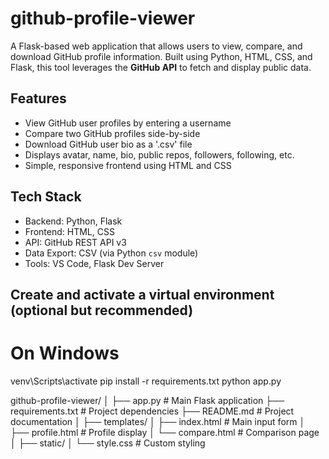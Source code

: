 # github-profile-viewer

A Flask-based web application that allows users to view, compare, and download GitHub profile information. Built using Python, HTML, CSS, and Flask, this tool leverages the **GitHub API** to fetch and display public data.

## Features
-  View GitHub user profiles by entering a username
-  Compare two GitHub profiles side-by-side
-  Download GitHub user bio as a '.csv' file
-  Displays avatar, name, bio, public repos, followers, following, etc.
-  Simple, responsive frontend using HTML and CSS

## Tech Stack
- Backend: Python, Flask
- Frontend: HTML, CSS
- API: GitHub REST API v3
- Data Export: CSV (via Python `csv` module)
- Tools: VS Code, Flask Dev Server

## Create and activate a virtual environment (optional but recommended)
# On Windows
venv\Scripts\activate
pip install -r requirements.txt
python app.py

github-profile-viewer/
│
├── app.py                  # Main Flask application
├── requirements.txt        # Project dependencies
├── README.md               # Project documentation
│
├── templates/
│   ├── index.html          # Main input form
│   ├── profile.html        # Profile display
│   └── compare.html        # Comparison page
│
├── static/
│   └── style.css           # Custom styling

